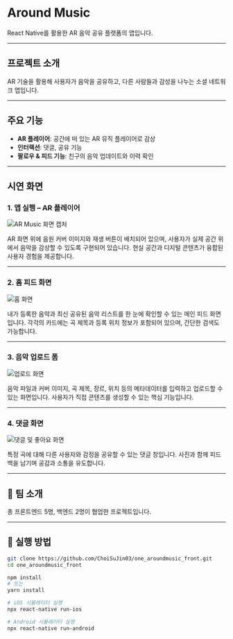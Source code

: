 # Around Music

React Native를 활용한 AR 음악 공유 플랫폼의 앱입니다.

---

## 프로젝트 소개

AR 기술을 활용해 사용자가 음악을 공유하고, 다른 사람들과 감성을 나누는 소셜 네트워크 앱입니다.

---

## 주요 기능

- **AR 플레이어**: 공간에 떠 있는 AR 뮤직 플레이어로 감상  
- **인터랙션**: 댓글, 공유 기능  
- **팔로우 & 피드 기능**: 친구의 음악 업데이트와 이력 확인

---

## 시연 화면

### 1. 앱 실행 – AR 플레이어

![AR Music 화면 캡처](images/ar_player.png)

AR 화면 위에 음원 커버 이미지와 재생 버튼이 배치되어 있으며, 사용자가 실제 공간 위에서 음악을 감상할 수 있도록 구현되어 있습니다. 현실 공간과 디지털 콘텐츠가 융합된 사용자 경험을 제공합니다.

---

### 2. 홈 피드 화면

![홈 화면](images/feed_screen.png)

내가 등록한 음악과 최신 공유된 음악 리스트를 한 눈에 확인할 수 있는 메인 피드 화면입니다. 각각의 카드에는 곡 제목과 등록 위치 정보가 포함되어 있으며, 간단한 검색도 가능합니다.

---

### 3. 음악 업로드 폼

![업로드 화면](images/upload_screen.png)

음악 파일과 커버 이미지, 곡 제목, 장르, 위치 등의 메타데이터를 입력하고 업로드할 수 있는 화면입니다. 사용자가 직접 콘텐츠를 생성할 수 있는 핵심 기능입니다.

---

### 4. 댓글 화면

![댓글 및 좋아요 화면](images/interactions.png)

특정 곡에 대해 다른 사용자와 감정을 공유할 수 있는 댓글 창입니다. 사진과 함께 피드백을 남기며 공감과 소통을 유도합니다.

---

## 👥 팀 소개

총 프론트엔드 5명, 백엔드 2명이 협업한 프로젝트입니다.

---

## 🏁 실행 방법

```bash
git clone https://github.com/ChoiSuJin03/one_aroundmusic_front.git
cd one_aroundmusic_front

npm install
# 또는
yarn install

# iOS 시뮬레이터 실행
npx react-native run-ios

# Android 시뮬레이터 실행
npx react-native run-android
